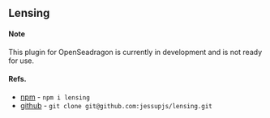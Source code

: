 ## Lensing

#### Note
This plugin for OpenSeadragon is currently in development and is not ready for use.

#### Refs.
+ [npm](https://www.npmjs.com/package/lensing) - `npm i lensing`
+ [github](https://github.com/jessupjs/lensing) - `git clone git@github.com:jessupjs/lensing.git`

